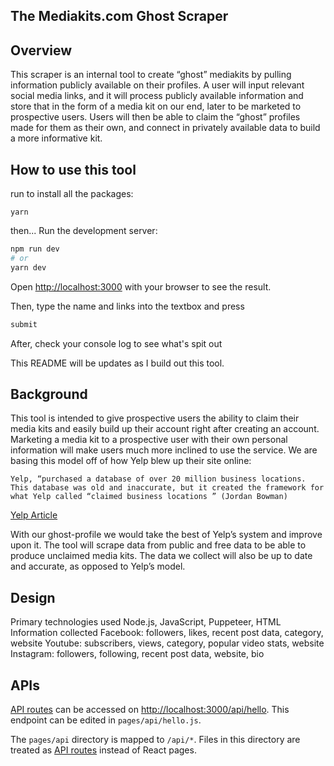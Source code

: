 ## The Mediakits.com Ghost Scraper

## Overview
This scraper is an internal tool to create “ghost” mediakits by pulling information publicly available on their profiles. A user will input relevant social media links, and it will process publicly available information and store that in the form of a media kit on our end, later to be marketed to prospective users.
Users will then be able to claim the “ghost” profiles made for them as their own, and connect in privately available data to build a more informative kit. 

## How to use this tool

run to install all the packages:
```
yarn
```
then...
Run the development server:

```bash
npm run dev
# or
yarn dev
```


Open [http://localhost:3000](http://localhost:3000) with your browser to see the result.

Then, type the name and links into the textbox and press
```bash
submit
```

After, check your console log to see what's spit out

This README will be updates as I build out this tool.

## Background

This tool is intended to give prospective users the ability to claim their media kits and easily build up their account right after creating an account. Marketing a media kit to a prospective user with their own personal information will make users much more inclined to use the service. We are basing this model off of how Yelp blew up their site online:

	Yelp, “purchased a database of over 20 million business locations. This database was old and inaccurate, but it created the framework for what Yelp called “claimed business locations ” (Jordan Bowman)

[Yelp Article](https://medium.com/swlh/building-yelp-bc4e62c4db3b)

With our ghost-profile we would take the best of Yelp’s system and improve upon it. The tool will scrape data from public and free data to be able to produce unclaimed media kits. The data we collect will also be up to date and accurate, as opposed to Yelp’s model. 

## Design
Primary technologies used
	Node.js, JavaScript, Puppeteer, HTML
Information collected
	Facebook: followers, likes, recent post data, category, website
	Youtube: subscribers, views, category, popular video stats, website 
	Instagram: followers, following, recent post data, website, bio

## APIs

[API routes](https://nextjs.org/docs/api-routes/introduction) can be accessed on [http://localhost:3000/api/hello](http://localhost:3000/api/hello). This endpoint can be edited in `pages/api/hello.js`.

The `pages/api` directory is mapped to `/api/*`. Files in this directory are treated as [API routes](https://nextjs.org/docs/api-routes/introduction) instead of React pages.

